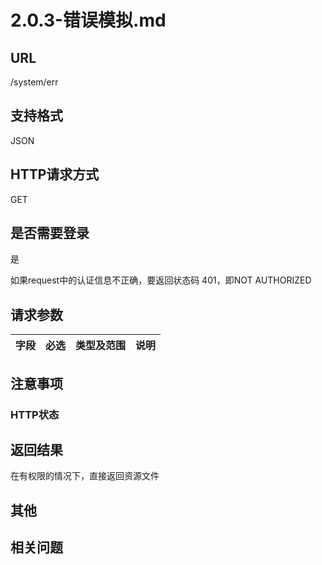 # 2.0.3-错误模拟.md

## URL

/system/err

## 支持格式

JSON

## HTTP请求方式

GET

## 是否需要登录

是

如果request中的认证信息不正确，要返回状态码 401，即NOT AUTHORIZED

## 请求参数

字段 | 必选 | 类型及范围 | 说明
----|------|----------|-------------


## 注意事项

### HTTP状态

## 返回结果

在有权限的情况下，直接返回资源文件

## 其他

## 相关问题


